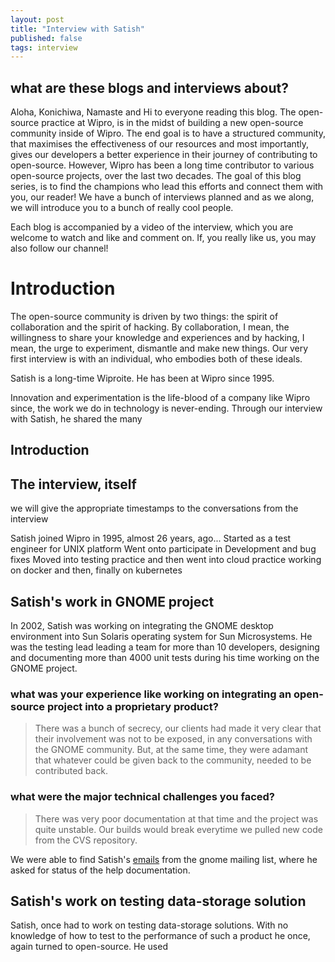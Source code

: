 ```yaml
---
layout: post
title: "Interview with Satish"
published: false
tags: interview
---
```


## what are these blogs and interviews about?

Aloha, Konichiwa, Namaste and Hi to everyone reading this blog. The open-source practice at Wipro, is in the midst of building a new open-source community inside of Wipro. The end goal is to have a structured community, that maximises the effectiveness of our resources and most importantly, gives our developers a better experience in their journey of contributing to open-source. However, Wipro has been a long time contributor to various open-source projects, over the last two decades. The goal of this blog series, is to find the champions who lead this efforts and connect them with you, our reader! We have a bunch of interviews planned and as we along, we will introduce you to a bunch of really cool people.

Each blog is accompanied by a video of the interview, which you are welcome to watch and like and comment on. If, you really like us, you may also follow our channel!

# Introduction

The open-source community is driven by two things: the spirit of collaboration and the spirit of hacking. By collaboration, I mean, the willingness to share your knowledge and experiences and by hacking, I mean, the urge to experiment, dismantle and make new things. Our very first interview is with an individual, who embodies both of these ideals.

Satish is a long-time Wiproite. He has been at Wipro since 1995.

Innovation and experimentation is the life-blood of a company like Wipro since, the work we do in technology is never-ending. Through our interview with Satish, he shared the many

## Introduction

## The interview, itself

we will give the appropriate timestamps to the conversations from the interview

Satish joined Wipro in 1995, almost 26 years, ago...
Started as a test engineer for UNIX platform
Went onto participate in Development and bug fixes
Moved into testing practice
and then went into cloud practice
working on docker and then,
finally on kubernetes

## Satish's work in GNOME project

In 2002, Satish was working on integrating the GNOME desktop environment into Sun Solaris operating system for Sun Microsystems.
He was the testing lead leading a team for more than 10 developers, designing and documenting more than 4000 unit tests during 
his time working on the GNOME project.

### what was your experience like working on integrating an open-source project into a proprietary product?

> There was a bunch of secrecy, our clients had made it very clear that their involvement was not to be exposed, in any
> conversations with the GNOME community. But, at the same time, they were adamant that whatever could be given back to the
> community, needed to be contributed back.

### what were the major technical challenges you faced?

> There was very poor documentation at that time and the project was quite unstable. Our builds would break everytime we pulled
> new code from the CVS repository.

We were able to find Satish's [emails](https://mail.gnome.org/archives/desktop-devel-list/2002-March/msg00145.html) from the gnome mailing list, where he asked for status of the help documentation.

## Satish's work on testing data-storage solution

Satish, once had to work on testing data-storage solutions. With no knowledge of how to test to the performance of such a product
he once, again turned to open-source. He used 
